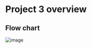 # Project 3 overview

## Flow chart

![image](https://user-images.githubusercontent.com/43700074/101737640-827ded00-3b08-11eb-801d-f0b1adf025d4.png)
